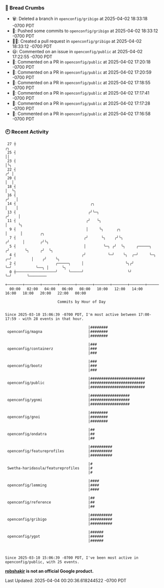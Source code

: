 ### 🍞 Bread Crumbs

 * 🗑: Deleted a branch in `openconfig/gribigo` at 2025-04-02 18:33:18 -0700 PDT
 * 🚢: Pushed some commits to `openconfig/gribigo` at 2025-04-02 18:33:12 -0700 PDT
 * ✍🏼: Created a pull request in `openconfig/gribigo` at 2025-04-02 18:33:12 -0700 PDT
 * 😃: Commented on an issue in `openconfig/public` at 2025-04-02 17:22:55 -0700 PDT
 * 💬: Commented on a PR in  `openconfig/public` at 2025-04-02 17:20:18 -0700 PDT
 * 💬: Commented on a PR in  `openconfig/public` at 2025-04-02 17:20:59 -0700 PDT
 * 💬: Commented on a PR in  `openconfig/public` at 2025-04-02 17:18:55 -0700 PDT
 * 💬: Commented on a PR in  `openconfig/public` at 2025-04-02 17:17:41 -0700 PDT
 * 💬: Commented on a PR in  `openconfig/public` at 2025-04-02 17:17:28 -0700 PDT
 * 💬: Commented on a PR in  `openconfig/public` at 2025-04-02 17:16:58 -0700 PDT

### 🕘 Recent Activity
```
 27 ┼                                                                        ╭╮
 25 ┤                                                                        ││
 23 ┤                                                                        │╰╮
 22 ┤                                                                       ╭╯ │
 20 ┤                                                                       │  │
 18 ┤                                                                       │  ╰╮
 16 ┤                                                                      ╭╯   │
 14 ┤                                  ╭╮                                  │    │
 13 ┤                                 ╭╯╰─╮                               ╭╯    │
 11 ┤                                ╭╯   ╰╮                              │     ╰╮
  9 ┤                                │     ╰╮      ╭╮                     │      │        ╭╮
  7 ┤                               ╭╯      ╰╮    ╭╯╰╮                   ╭╯      │       ╭╯╰╮
  5 ┤                               │        ╰─╮ ╭╯  ╰╮     ╭─────╮     ╭╯       ╰╮     ╭╯  ╰╮
  4 ┤                              ╭╯          ╰─╯    ╰╮  ╭─╯     ╰─╮ ╭─╯         │    ╭╯    ╰╮
  2 ┤                  ╭─────╮     │                   ╰╮╭╯         ╰─╯           ╰──╮ │      ╰╮
  0 ┼──────────────────╯     ╰─────╯                    ╰╯                           ╰─╯       ╰────────
    +───────+───────+───────+───────+───────+───────+───────+───────+───────+───────+───────+───────+────
  00:00   02:00   04:00   06:00   08:00   10:00   12:00   14:00   16:00   18:00   20:00   22:00   00:00   

						Commits by Hour of Day


Since 2025-03-10 15:06:39 -0700 PDT, I'm most active between 17:00-17:59 - with 28 events in that hour.

```



```
                                      |########
 openconfig/magna                     |########
                                      |########

                                      |###
 openconfig/containerz                |###
                                      |###

                                      |###
 openconfig/bootz                     |###
                                      |###

                                      |#########################
 openconfig/public                    |#########################
                                      |#########################

                                      |##################
 openconfig/ygnmi                     |##################
                                      |##################

                                      |########
 openconfig/gnoi                      |########
                                      |########

                                      |##
 openconfig/ondatra                   |##
                                      |##

                                      |##########
 openconfig/featureprofiles           |##########
                                      |##########

                                      |#
 Swetha-haridasula/featureprofiles    |#
                                      |#

                                      |####
 openconfig/lemming                   |####
                                      |####

                                      |##
 openconfig/reference                 |##
                                      |##

                                      |##########
 openconfig/gribigo                   |##########
                                      |##########

                                      |######
 openconfig/ygot                      |######
                                      |######



Since 2025-03-10 15:06:39 -0700 PDT, I've been most active in openconfig/public, with 25 events.

```
**[robshakir](mailto:robjs@google.com) is not an official Google product.**  


Last Updated: 2025-04-04 00:20:36.618244522 -0700 PDT
